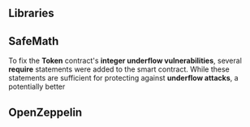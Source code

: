 ## Libraries

## SafeMath
To fix the **Token** contract's **integer underflow vulnerabilities**, several **require** statements were added to the smart contract. While these statements are sufficient for protecting against **underflow attacks**, a potentially better 

## OpenZeppelin